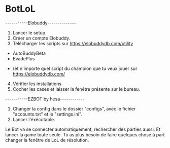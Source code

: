 # BotLoL

-----------Elobuddy--------------

1) Lancer le setup.
2) Créer un compte Elobuddy.
3) Télécharger les scripts sur https://elobuddydb.com/utility
- AutoBuddyBeta
- EvadePlus
+ (et n'importe quel script du champion que tu veux jouer sur https://elobuddydb.com/
4) Vérifier les installations
5) Cocher les cases et laisser la fenêtre présente sur le bureau.

-----------EZBOT by hesa------------

1) Changer la config dans le dossier "configs", avec le fichier "accounts.txt" et le "settings.ini".
2) Lancer l'éxécutable.

Le Bot va se connecter automatiquement, rechercher des parties aussi. Et lancer la game toute seule. Tu as plus besoin de faire quelques chose à part changer la fenêtre de LoL de résolution.


